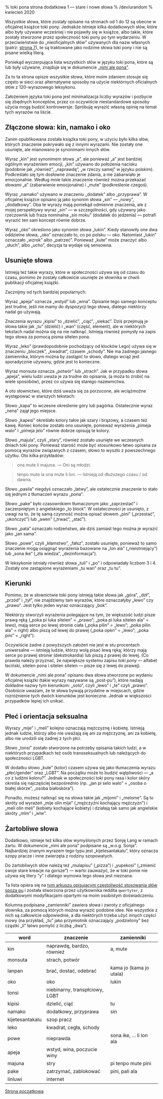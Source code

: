 % toki pona strona dodatkowa 1 — stare i nowe słowa
% /dev/urandom
% kwiecień 2020

Wszystkie słowa, które zostały opisane na stronach od 1 do 12 są obecne w oficjalnej 
książce toki pony. Jednakże istnieje kilka dodatkowych słów, które albo były używane 
wcześniej i nie pojawiły się w książce, albo takie, które zostały stworzone przez 
społeczność toki pony po tym wydarzeniu. W przeciwieństwie do „nieoficjalnych słów” 
używanych dla nazw własnych (patrz: [strona 7](pl_7.html)), te są traktowane jako 
rodzime słowa toki pony i nie są pisane wielką literą.

Poniekąd wyczerpująca lista wszystkich słów w języku toki pona, które są lub były używane, znajduje się w dokumencie [„nimi ale pona”][nap].

[nap]:https://docs.google.com/document/d/10hP3kR7mFN0E6xW3U6fZyDf7xKEEvxssM96qLq4E0ms/edit

Za to ta strona opisze wszystkie słowa, które moim zdaniem stosuje się często w sieci
oraz alternatywne sposoby na użycie niektórnych oficialnych słów z 120-wyrazowego
leksykonu.

Założeniem języka toki pona jest minimalizacja liczby wyrazów i pozbycie się zbędnych
konceptów, przez co oczywiście niestandardowe sposoby użycia mogą budzić kontrowersje.
Spróbuję wyrazić własną opinię na temat tych wyrazów na liście.

## Złączone słowa: kin, namako i oko

Zanim opublikowana została książka toki pony, w użyciu było kilka słów, których
znaczenie pokrywało się z innymi wyrazami. Nie zostały one usunięte, ale mianowano
je synonimami innych słów.

Wyraz „kin” jest synonimem słowa „a”, ale ponieważ „a” jest bardziej ogólnym wyrażeniem
emocji, „kin” używano do położenia nacisku (podobnie jak „również”, „naprawdę”,
„w rzeczy samej” w języku polskim). Podkreślało się tym dosłowne znaczenie zdania,
a nie zabarwiało je emocjonalnie. Według mnie takie znaczenie również można przekazać
słowami „a” (zabarwienie emocjonalne) i „mute” (podkreślenie czegoś).

Wyraz „namako” używano w znaczeniu „dodatek” albo „przyprawa”. W oficjalnej książce
opisano ją jako synonim słowa „sin” — „nowy”, „dodatkowy”. Oba te wyrazy mają
poniekąd odmienne znaczenia, ale z mojej perspektywy wyraz „sin” — w szczególności, gdy
używany jako rzeczownik lub fraza nominalna „sin moku” (dodatek do jedzenia) — potrafi
wyrazić ten sam koncept równie dobrze.

Wyraz „oko” określono jako synonim słowa „lukin”. Kiedy stanowiły one dwa oddzielne
słowa,  „oko” oznaczało to, co po polsku — oko. Natomiast „lukin” oznaczało „wzrok”
albo „patrzeć”. Ponieważ „kute” może znaczyć albo „słuch”, albo „ucho”, decyzja
ta wydaje się sensowna.

## Usunięte słowa

Istnieją też takie wyrazy, które w społeczności używa się od czasu do czasu, pomimo
że zostały całkowicie usunięte ze słownika w chwili publikacji oficjalnej książki.

Zacznijmy od tych bardziej popularnych:

Wyraz „apeja” oznacza „wstyd” lub „wina”. Opisanie tego samego konceptu jest trudne,
jeśli nie mamy do dyspozycji tego słowa, dlatego niektórzy nadal go używają.

Znaczenia wyrazu „kipisi” to „dzielić”, „ciąć”, „siekać”. Dziś przejmują je słowa
takie jak „tu” (dzielić) i „wan” (część, element), ale w niektórych tekstach nadal
można się na nie natknąć. Istnieją również pomysły na zapis tego słowa za pomocą pisma
sitelen pona.

Wyraz „leko” (prawdopodobnie pochodzący od klocków Lego) używa się w znaczeniu
„bloczek”, „kwadrat”, czasem „schody”. Nie ma żadnego jasnego zamiennika, którym można
by zastąpić to słowo, dlatego wciąż jest sporadycznie używany, gdzie jest to
konieczne.

Wyraz monsuta oznacza „potwór” lub „strach”. Jak w przypadku słowa „apeja”, wielu
ludzi uważa je za trudne do opisania, (a moża to zrobić na wiele sposobów), przez co 
używa się starego nazewnictwa.

A oto słownictwo, które dziś uważa się za porzucone, ale wciążmożne występować
w starszych tekstach:

Słowo „kapa” to wczesne określenie góry lub pagórka. Ostatecznie wyraz „nena” zajął
jego miejsce.

Słowo „kapesi” określało kolory takie jak szary i brązowy, a czasem też kawę.
Koniec końców zostało ono usunięte, ponieważ wyrażenia „pimeja walo” i „pimeja jelo”
równie dobrze opisują te kolory.

Słowo „majula”, czyli „stary”, również zostało usunięte we wczesnych dniach toki pony.
Ponieważ starość może być stosunkowo łatwo opisana za pomocą wyrazów związanych
z czasem, słowo to wyszło z powszechnego użytku. Oto kilka przykładów:

> ona mute li majuna. — Oni są młodzi.

> tenpo mute la ona mute li lon. — Istnieją od dłuższego czasu / od dawna.

Słowo „pasila” niegdyś oznaczało „łatwy”, ale ostatecznie znaczenie to stało się 
jednym z tłumaczeń wyrazu „pona”.

Słowo „pake” było czasownikiem tłumaczonym jako „zaprzestać” i zaczerpniętym z 
angielskiego „to block”. W ostateczności je usunięto, z uwagi na to, że tę samą 
czynność można opisać słowem „pini” („przestać”, „ukończyć”) lub „awen” („trwać”, 
„stać”).

Słowo „pata” oznaczało rodzeństwo, ale dziś zamiast tego można je wyrazić jako „jan 
sama”.

Słowo „powe”, czyli „kłamstwo”, „fałsz”, zostało usunięte, ponieważ to samo znaczenie
mogą osiągnąć wyrażenia bazowane na „lon ala” („nieistniejący”) lub „sona ike”
(„zła wiedza”, „dezinformacja”).

W leksykonie istniały również słowa „tuli” i „po” i odpowiadały liczbom 3 i 4. Zostały
one zastąpione wyrażeniami „tu wan” oraz „tu tu”.

## Kierunki

Pomimo, że w słownictwie toki pony istnieją takie słowa jak „góra”, „dół”, „przód” i 
„tył”, nie znajdziemy tam wyrazów, które oznaczałyby „lewo” czy „prawo”. Jest tylko
jeden wyraz oznaczający „bok”.

Niektórzy stworzyli wyrażenia polegające na tym, że większość ludzi pisze prawą ręką
(„poka pi luka sitelen” = „prawo”; „poka pi luka sitelen ala” = lewo), mają serce
po lewej stronie ciała („poka pilin” = „lewo”; „poka pilin ala” = right) albo piszą
od lewej do prawej („poka open” = „lewo”; „poka pini” = „right”).

Oczywiście żadne z powyższych założeń nie jest w stu procentach uniwersalne — istnieją
ludzie, którzy wolą pisać lewą ręką; którzy mają serce po prawej stronie 
(dekstrokardia) lub piszą z prawej do lewej. (Co prawda należy przyznać, że 
największe systemu zapisu *toki pony* — alfabet łaciński, sitelen pona i sitelen 
sitelen — pisze się z lewej do prawej).

W dokumencie „nimi ale pona” opisano dwa słowa stworzone po wydaniu oficjalnej 
książki (takie wyrazy nazywane są „post-pu”), które nadają dokładne nazwy tym 
kierunkom: „soto”, czyli „lewo” i „te” czyli „prawo”. Osobiście uważam, że te słowa 
bywają przydatne w miejscach, gdzie rozróżnienie tych dwóch kierunków jest konieczne. 
Jednak w większości przypadków lepiej ich unikać.

## Płeć i orientacja seksualna

Wyrazy „mije” i „meli” kolejno oznaczają mężczyznę i kobietę. Istnieją jednak ludzie, 
którzy albo nie uważają się ani za mężczyznę, ani za kobietę, albo nie urodzili się 
żadnej z tych płci.

Słowo „tonsi” zostało stworzone na potrzeby opisania takich ludzi, a w niektórych 
przypadkach też osób transseksualnych lub należących do społeczności LGBT.

W dodatku słowo „kule” (kolor) czasem używa się jako tłumaczenia wyrazu „płeć/gender”
oraz „LGBT”. Na początku może to budzić wątpliwości — „a co z ludźmi
koloru?”. Jednak w społeczności toki pony rasa i kolor skóry określa się najczęściej
bezpośrednio (np. „jan pi selo walo” = „osoba o białej skórze”, „osoba białoskóra”).

Ponadto, możesz natknąć się na słowa takie jak „mijomi” i „melome”. Są to skróty
od wyrażeń „mije olin mije” („mężczyźni kochający mężczyzn”) i „meli olin meli” 
(kobiety kochające kobiety) i działają tak samo jak angielskie skróty „mlm” i „wlw”.

## Żartobliwe słowa

Dodatkowo, istnieje też kilka słów wymyślonych przez Sonję Lang w ramach żartu.
W dokumencie „nimi ale pona” podpisane są „w.o.g. Sonja”. Najbardziej znanym wyrazem 
tego typu jest „kijetesantakalu”, który oznacza szopy pracze i inne zwierzęta z 
rodziny szopowatych.

Do żartobliwych słów należą też „mulapisu” („pizza”) i „yupekosi” („zmienić swoje 
stare kreacje na gorsze”) — warto zauważyć, że w toki ponie nie używa się litery "y" 
i dlatego wymowa tego słowa jest nieznana.

Ta lista opiera się na [tym arkuszu opisującym częstoliwość stosowania słów spoza pu](https://docs.google.com/spreadsheets/d/1dGd4do1Jk2L2NwW5l7tLgSajAVkUqO0z2UHGu4_Sq_M)
i została stworzona przez użytkownika reddita `qwertyter`, z dodatkowymi 
modyfikacjami opartymi na moim osobistym doświadczeniu.

Kolumna podpisana „zamienniki” zawiera słowa i zwroty z oficjalnego słownika, za 
pomocą których można wyrazić podobne idee. Nie wszystkie z nich są całkowicie 
odpowiednie, a dla niektórych trzeba użyć innych części mowy (na przykład, „tu” jako 
przymiotnik oznaczający „podzielony” bez cząstki „li” łatwo pomylić z liczbą „dwa”).

| word | znaczenie | zamienniki |
|----|----|----|
| kin | naprawdę, bardzo, również| a, mute |
| monsuta | strach, potwór | |
| lanpan  | brać, dostać, odebrać | kama jo (kama jo utala) |
| oko     | oko | lukin |
| tonsi   | niebinarny, transpłciowy, LGBT | |
| kipisi  | dzielić, ciąć | tu |
| namako  | dodatkowy, przyprawa | sin |
| kijetesantakalu | szop pracz | |
| leko    | kwadrat, cegła, schody | |
| powe    | nieprawda | sona ike, ... li lon ala |
| apeja   | wstyd, wina, poczucie winy | |
| majuna  | stry | pi tenpo mute pini |
| pake    | zatrzymać, zablokować | pini, pali ala |
| linluwi | internet | |

[Strona początkowa](pl_index.html)